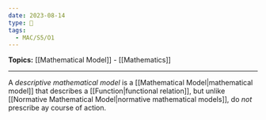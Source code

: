 ```yaml
---
date: 2023-08-14
type: 🧠
tags:
  - MAC/S5/O1
---
```


**Topics:** [[Mathematical Model]] - [[Mathematics]]

---

A _descriptive mathematical model_ is a [[Mathematical Model|mathematical model]] that describes a [[Function|functional relation]], but unlike [[Normative Mathematical Model|normative mathematical models]], do _not_ prescribe ay course of action.
